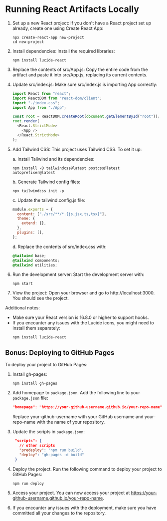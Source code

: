 # Running React Artifacts Locally

1. Set up a new React project:
   If you don't have a React project set up already, create one using Create React App:

   ```
   npx create-react-app new-project
   cd new-project
   ```

2. Install dependencies:
   Install the required libraries:

   ```
   npm install lucide-react
   ```

3. Replace the contents of src/App.js:
   Copy the entire code from the artifact and paste it into src/App.js, replacing its current contents.

4. Update src/index.js:
   Make sure src/index.js is importing App correctly:

   ```javascript
   import React from "react";
   import ReactDOM from "react-dom/client";
   import "./index.css";
   import App from "./App";

   const root = ReactDOM.createRoot(document.getElementById("root"));
   root.render(
     <React.StrictMode>
       <App />
     </React.StrictMode>
   );
   ```

5. Add Tailwind CSS:
   This project uses Tailwind CSS. To set it up:

   a. Install Tailwind and its dependencies:

   ```
   npm install -D tailwindcss@latest postcss@latest autoprefixer@latest
   ```

   b. Generate Tailwind config files:

   ```
   npx tailwindcss init -p
   ```

   c. Update the tailwind.config.js file:

   ```javascript
   module.exports = {
     content: ["./src/**/*.{js,jsx,ts,tsx}"],
     theme: {
       extend: {},
     },
     plugins: [],
   };
   ```

   d. Replace the contents of src/index.css with:

   ```css
   @tailwind base;
   @tailwind components;
   @tailwind utilities;
   ```

6. Run the development server:
   Start the development server with:

   ```
   npm start
   ```

7. View the project:
   Open your browser and go to http://localhost:3000. You should see the project.

Additional notes:

- Make sure your React version is 16.8.0 or higher to support hooks.
- If you encounter any issues with the Lucide icons, you might need to install them separately:
  ```
  npm install lucide-react
  ```

## Bonus: Deploying to GitHub Pages

To deploy your project to GitHub Pages:

1. Install gh-pages:

   ```
   npm install gh-pages
   ```

2. Add homepage to `package.json`. Add the following line to your `package.json` file:

   ```json
   "homepage": "https://your-github-username.github.io/your-repo-name",
   ```

   Replace your-github-username with your GitHub username and your-repo-name with the name of your repository.

3. Update the scripts in `package.json`:

   ```json
    "scripts": {
      // other scripts
      "predeploy": "npm run build",
      "deploy": "gh-pages -d build"
    }
   ```

4. Deploy the project. Run the following command to deploy your project to GitHub Pages:

   ```
   npm run deploy
   ```

5. Access your project. You can now access your project at https://your-github-username.github.io/your-repo-name.
6. If you encounter any issues with the deployment, make sure you have committed all your changes to the repository.

